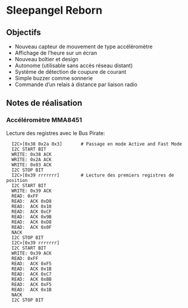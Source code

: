 # Sleepangel Reborn

## Objectifs

* Nouveau capteur de mouvement de type accéléromètre
* Affichage de l’heure sur un écran
* Nouveau boîtier et design
* Autonome (utilisable sans accès réseau distant)
* Système de détection de coupure de courant
* Simple buzzer comme sonnerie
* Commande d’un relais à distance par liaison radio

## Notes de réalisation

### Accéléromètre MMA8451

Lecture des registres avec le Bus Pirate:
```
  I2C>[0x38 0x2a 0x3]       # Passage en mode Active and Fast Mode
  I2C START BIT
  WRITE: 0x38 ACK 
  WRITE: 0x2A ACK 
  WRITE: 0x03 ACK 
  I2C STOP BIT
  I2C>[0x39 rrrrrrr]        # Lecture des premiers registres de position
  I2C START BIT
  WRITE: 0x39 ACK 
  READ: 0xFF 
  READ:  ACK 0xD8 
  READ:  ACK 0x10 
  READ:  ACK 0xCF 
  READ:  ACK 0x9B 
  READ:  ACK 0xD8 
  READ:  ACK 0x0F 
  NACK
  I2C STOP BIT
  I2C>[0x39 rrrrrrr]
  I2C START BIT
  WRITE: 0x39 ACK 
  READ: 0xFF 
  READ:  ACK 0xF5 
  READ:  ACK 0x1B 
  READ:  ACK 0xC7 
  READ:  ACK 0xBB 
  READ:  ACK 0xF5 
  READ:  ACK 0x1B 
  NACK
  I2C STOP BIT
```
